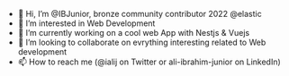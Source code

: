 - 👋 Hi, I’m @IBJunior, bronze community contributor 2022 @elastic
- 👀 I’m interested in Web Development
- 🌱 I’m currently working on a cool web App with Nestjs & Vuejs
- 💞️ I’m looking to collaborate on evrything interesting related to Web development 
- 📫 How to reach me (@ialij on Twitter or ali-ibrahim-junior on LinkedIn)

<!---
IBJunior/IBJunior is a ✨ special ✨ repository because its `README.md` (this file) appears on your GitHub profile.
You can click the Preview link to take a look at your changes.
--->
